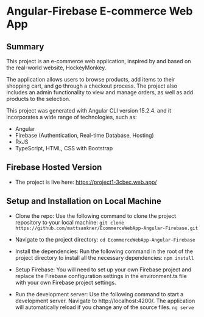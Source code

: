 # Angular-Firebase E-commerce Web App

## Summary
This project is an e-commerce web application, inspired by and based on the real-world website, HockeyMonkey.

The application allows users to browse products, add items to their shopping cart, and go through a checkout process. The project also includes an admin functionality to view and manage orders, as well as add products to the selection.

This project was generated with Angular CLI version 15.2.4. and it incorporates a wide range of technologies, such as:
- Angular
- Firebase (Authentication, Real-time Database, Hosting)
- RxJS
- TypeScript, HTML, CSS with Bootstrap

## Firebase Hosted Version
- The project is live here: https://project1-3cbec.web.app/

## Setup and Installation on Local Machine

- Clone the repo: Use the following command to clone the project repository to your local machine:
    ```git clone https://github.com/mattsankner/EcommerceWebApp-Angular-Firebase.git```
- Navigate to the project directory:
    ```cd EcommerceWebApp-Angular-Firebase```
  
- Install the dependencies: Run the following command in the root of the project directory to install all the necessary dependencies:
    ```npm install```
  
- Setup Firebase: You will need to set up your own Firebase project and replace the Firebase configuration settings in the environment.ts file with your own Firebase project settings.
- Run the development server: Use the following command to start a development server. Navigate to http://localhost:4200/. The application will automatically reload if you change any of the source files.
    ```ng serve```



